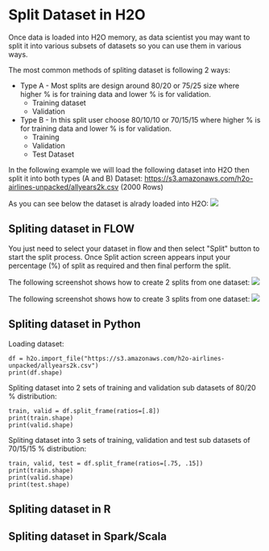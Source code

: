 # Split Dataset in H2O #

Once data is loaded into H2O memory, as data scientist you may want to split it into various subsets of datasets so you can use them in various ways.

The most common methods of spliting dataset is following 2 ways:
- Type A - Most splits are design around 80/20 or 75/25 size where higher % is for training data and lower % is for validation.
  - Training dataset
  - Validation
- Type B - In this split user choose 80/10/10 or 70/15/15 where higher % is for training data and lower % is for validation.
  - Training 
  - Validation
  - Test Dataset

In the following example we will load the following dataset into H2O then split it into both types (A and B)
Dataset: https://s3.amazonaws.com/h2o-airlines-unpacked/allyears2k.csv (2000 Rows)

As you can see below the dataset is alrady loaded into H2O:
![](https://github.com/Avkash/mldl/blob/master/images/flow-split-main.png?raw=true)
## Spliting dataset in FLOW ##
You just need to select your dataset in flow and then select "Split" button to start the split process. Once Split action screen appears input your percentage (%) of split as required and then final perform the split. 

The following screenshot shows how to create 2 splits from one dataset:
![](https://github.com/Avkash/mldl/blob/master/images/flow-split-2sets.png?raw=true)

The following screenshot shows how to create 3 splits from one dataset:
![](https://github.com/Avkash/mldl/blob/master/images/flow-split-3sets.png?raw=true)

## Spliting dataset in Python ##
Loading dataset:
```
df = h2o.import_file("https://s3.amazonaws.com/h2o-airlines-unpacked/allyears2k.csv")
print(df.shape)
```
Spliting dataset into 2 sets of training and validation sub datasets of 80/20 % distribution:
```
train, valid = df.split_frame(ratios=[.8])
print(train.shape)
print(valid.shape)
```
Spliting dataset into 3 sets of training, validation and test sub datasets of 70/15/15 % distribution:
```
train, valid, test = df.split_frame(ratios=[.75, .15])
print(train.shape)
print(valid.shape)
print(test.shape)
```

## Spliting dataset in R ##

## Spliting dataset in Spark/Scala ##
